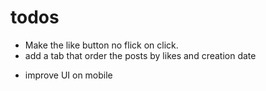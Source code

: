 # todos

- Make the like button no flick on click.
- add a tab that order the posts by likes and creation date
<!-- - fix the like button don't update on profile page -->
- improve UI on mobile
